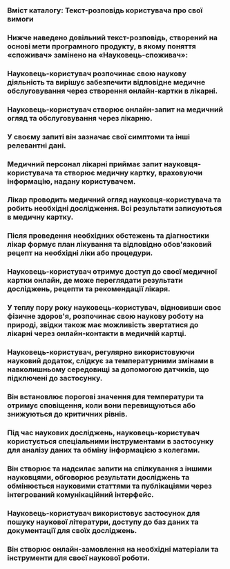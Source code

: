 ### Вміст каталогу: Текст-розповідь користувача про свої вимоги

### Нижче наведено довільний текст-розповідь, створений на основі мети програмного продукту, в якому поняття «споживач» замінено на «Науковець-споживач»:

### Науковець-користувач розпочинає свою наукову діяльність та вирішує забезпечити відповідне медичне обслуговування через створення онлайн-картки в лікарні.
### Науковець-користувач створює онлайн-запит на медичний огляд та обслуговування через лікарню. 
### У своєму запиті він зазначає свої симптоми та інші релевантні дані.
### Медичний персонал лікарні приймає запит науковця-користувача та створює медичну картку, враховуючи інформацію, надану користувачем.
### Лікар проводить медичний огляд науковця-користувача та робить необхідні дослідження. Всі результати записуються в медичну картку.
### Після проведення необхідних обстежень та діагностики лікар формує план лікування та відповідно обов'язковий рецепт на необхідні ліки або процедури.
### Науковець-користувач отримує доступ до своєї медичної картки онлайн, де може переглядати результати досліджень, рецепти та рекомендації лікаря.
### У теплу пору року науковець-користувач, відновивши своє фізичне здоров'я, розпочинає свою наукову роботу на природі, звідки також має можливість звертатися до лікарні через онлайн-контакти в медичній картці.
### Науковець-користувач, регулярно використовуючи науковий додаток, слідкує за температурними змінами в навколишньому середовищі за допомогою датчиків, що підключені до застосунку.
### Він встановлює порогові значення для температури та отримує сповіщення, коли вони перевищуються або знижуються до критичних рівнів.
### Під час наукових досліджень, науковець-користувач користується спеціальними інструментами в застосунку для аналізу даних та обміну інформацією з колегами. 
### Він створює та надсилає запити на спілкування з іншими науковцями, обговорює результати досліджень та обмінюється науковими статтями та публікаціями через інтегрований комунікаційний інтерфейс.
### Науковець-користувач використовує застосунок для пошуку наукової літератури, доступу до баз даних та документації для своїх досліджень. 
### Він створює онлайн-замовлення на необхідні матеріали та інструменти для своєї наукової роботи.
